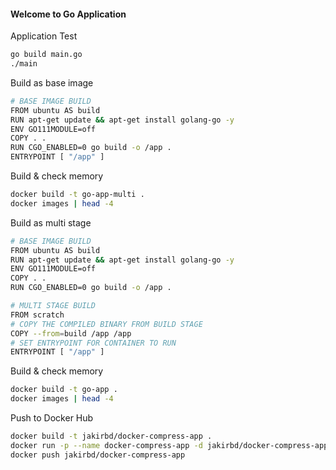 #### Welcome to Go Application

Application Test
```bash
go build main.go
./main
```

Build as base image
```bash
# BASE IMAGE BUILD
FROM ubuntu AS build
RUN apt-get update && apt-get install golang-go -y
ENV GO111MODULE=off
COPY . .
RUN CGO_ENABLED=0 go build -o /app .
ENTRYPOINT [ "/app" ]
```

Build & check memory
```bash
docker build -t go-app-multi .
docker images | head -4
```

Build as multi stage
```bash
# BASE IMAGE BUILD
FROM ubuntu AS build
RUN apt-get update && apt-get install golang-go -y
ENV GO111MODULE=off
COPY . .
RUN CGO_ENABLED=0 go build -o /app .

# MULTI STAGE BUILD
FROM scratch
# COPY THE COMPILED BINARY FROM BUILD STAGE
COPY --from=build /app /app
# SET ENTRYPOINT FOR CONTAINER TO RUN
ENTRYPOINT [ "/app" ]
```

Build & check memory
```bash
docker build -t go-app .
docker images | head -4
```

Push to Docker Hub
```bash
docker build -t jakirbd/docker-compress-app .
docker run -p --name docker-compress-app -d jakirbd/docker-compress-app:latest
docker push jakirbd/docker-compress-app
```
